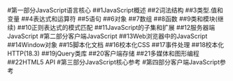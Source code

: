 #第一部分JavaScript语言核心
##1JavaScript概述
##2词法结构
##3类型.值和变量
##4表达式和运算符
##5语句
##6对象
##7数组
##8函数
##9类和模块(继续)
##10正则表达式的模式匹配
##11JavaScript的子集和扩展
##12服务器端JavaScript
#第二部分客户端JavaScript
##13Web浏览器中的JavaScript
##14Window对象
##15脚本化文档
##16校本化CSS
##17事件处理
##18校本化HTTP(18.3)
##19jQuery类库
##20客户端存储
##21多媒体和图形编程
##22HTML5 API
#第三部分JavaScript核心参考
#第四部分客户端JavaScript参考
